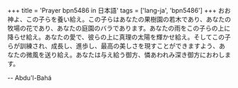 +++
title = 'Prayer bpn5486 in 日本語'
tags = ['lang-ja', 'bpn5486']
+++
おお神よ、この子らを養い給え。この子らはあなたの果樹園の若木であり、あなたの
牧場の花であり、あなたの庭園のバラであります。あなたの雨をこの子らの上に降らせ給え。あなたの愛で、彼らの上に真理の太陽を輝かせ給え。そしてこの子らが訓練され、成長し、進歩し、最高の美しさを現すことができますよう、あなたの微風を送り給え。あなたは与え給う御方、憐あわれみ深き御方におわします。

-- Abdu'l-Bahá
